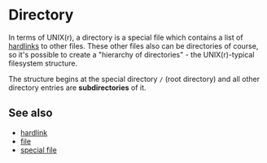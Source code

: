 # Directory

In terms of UNIX(r), a directory is a special file which contains a list
of [hardlinks](../dict/terms/hardlink.md) to other files. These other files
also can be directories of course, so it\'s possible to create a
\"hierarchy of directories\" - the UNIX(r)-typical filesystem structure.

The structure begins at the special directory `/` (root directory) and
all other directory entries are **subdirectories** of it.

## See also

-   [hardlink](../dict/terms/hardlink.md)
-   [file](../dict/terms/file.md)
-   [special file](../dict/terms/special_file.md)
